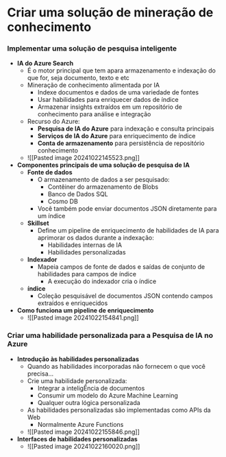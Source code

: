 # Criar uma solução de mineração de conhecimento
### Implementar uma solução de pesquisa inteligente
- **IA do Azure Search**
	- É o motor principal que tem apara armazenamento e indexação do que for, seja documento, texto e etc
	- Mineração de conhecimento alimentada por IA
		- Indexe documentos e dados de uma variedade de fontes
		- Usar habilidades para enriquecer dados de índice
		- Armazenar insights extraídos em um repositório de conhecimento para análise e integração
	- Recurso do Azure:
		- **Pesquisa de IA do Azure** para indexação e consulta principais
		- **Serviços de IA do Azure** para enriquecimento de índice
		- **Conta de armazenamento** para persistência de repositório conhecimento
	- ![[Pasted image 20241022145523.png]]
- **Componentes principais de uma solução de pesquisa de IA**
	- **Fonte de dados**
		- O armazenamento de dados a ser pesquisado:
			- Contêiner do armazenamento de Blobs
			- Banco de Dados SQL
			- Cosmo DB
		- Você também pode enviar documentos JSON diretamente para um índice
	- **Skillset**
		- Define um pipeline de enriquecimento de habilidades de IA para aprimorar os dados durante a indexação:
			- Habilidades internas de IA
			- Habilidades personalizadas
	- **Indexador**
		- Mapeia campos de fonte de dados e saídas de conjunto de habilidades para campos de índice
			- A execução do indexador cria o índice
	- **índice**
		- Coleção pesquisável de documentos JSON contendo campos extraídos e enriquecidos
- **Como funciona um pipeline de enriquecimento**
	- ![[Pasted image 20241022154841.png]]
### Criar uma habilidade personalizada para a Pesquisa de IA no Azure
- **Introdução às habilidades personalizadas**
	- Quando as habilidades incorporadas não fornecem o que você precisa...
	- Crie uma habilidade personalizada:
		- Integrar a inteligÊncia de documentos
		- Consumir um modelo do Azure Machine Learning
		- Qualquer outra lógica personalizada
	- As habilidades personalizadas são implementadas como APIs da Web
		- Normalmente Azure Functions
	- ![[Pasted image 20241022155846.png]]
- **Interfaces de habilidades personalizadas**
	- ![[Pasted image 20241022160020.png]]